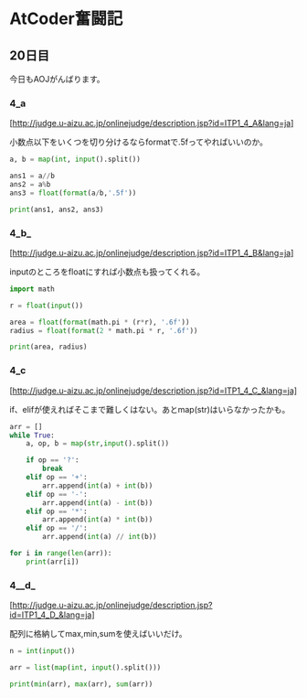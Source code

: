 # AtCoder奮闘記
## 20日目

今日もAOJがんばります。

### 4_a
[http://judge.u-aizu.ac.jp/onlinejudge/description.jsp?id=ITP1_4_A&lang=ja]

小数点以下をいくつを切り分けるならformatで.5fってやればいいのか。    
```python
a, b = map(int, input().split())

ans1 = a//b
ans2 = a%b
ans3 = float(format(a/b,'.5f'))

print(ans1, ans2, ans3)
```


### 4_b_
[http://judge.u-aizu.ac.jp/onlinejudge/description.jsp?id=ITP1_4_B&lang=ja]

inputのところをfloatにすれば小数点も扱ってくれる。    
```python
import math

r = float(input())

area = float(format(math.pi * (r*r), '.6f'))
radius = float(format(2 * math.pi * r, '.6f'))

print(area, radius)
```

### 4_c
[http://judge.u-aizu.ac.jp/onlinejudge/description.jsp?id=ITP1_4_C_&lang=ja]

if、elifが使えればそこまで難しくはない。あとmap(str)はいらなかったかも。    
```python
arr = []
while True:
    a, op, b = map(str,input().split())

    if op == '?':
        break
    elif op == '+':
        arr.append(int(a) + int(b))
    elif op == '-':
        arr.append(int(a) - int(b))
    elif op == '*':
        arr.append(int(a) * int(b))
    elif op == '/':
        arr.append(int(a) // int(b))

for i in range(len(arr)):
    print(arr[i])
```

### 4__d_
[http://judge.u-aizu.ac.jp/onlinejudge/description.jsp?id=ITP1_4_D_&lang=ja]

配列に格納してmax,min,sumを使えばいいだけ。    
```python
n = int(input())

arr = list(map(int, input().split()))

print(min(arr), max(arr), sum(arr))
```

